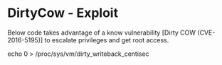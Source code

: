# DirtyCow - Exploit

Below code takes advantage of a know vulnerability [Dirty COW (CVE-2016-5195)] to escalate privileges and get root access.


echo 0 > /proc/sys/vm/dirty_writeback_centisec
